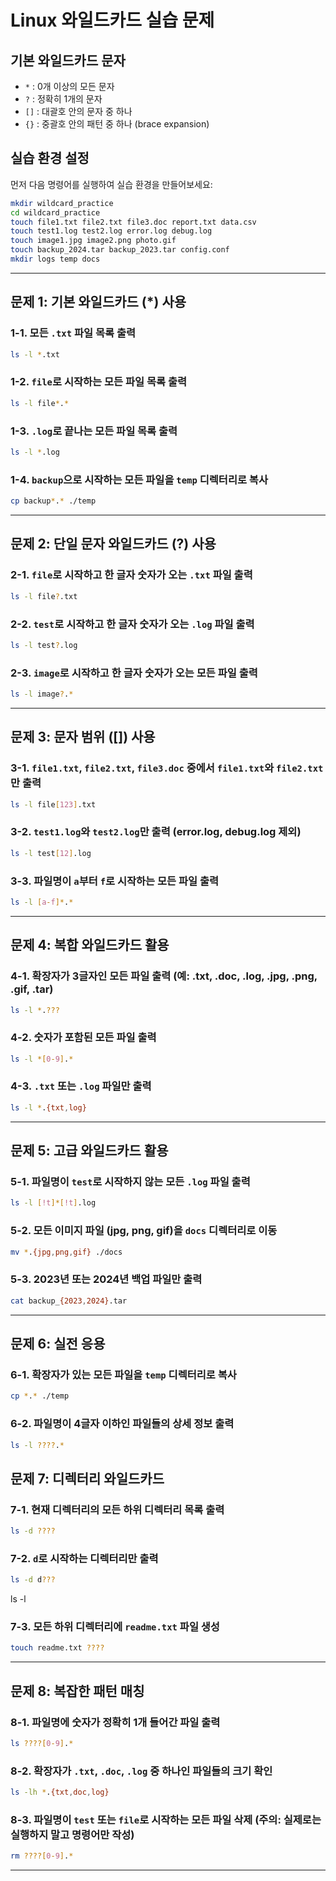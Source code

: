 # Linux 와일드카드 실습 문제

## 기본 와일드카드 문자
- `*` : 0개 이상의 모든 문자
- `?` : 정확히 1개의 문자
- `[]` : 대괄호 안의 문자 중 하나
- `{}` : 중괄호 안의 패턴 중 하나 (brace expansion)

## 실습 환경 설정
먼저 다음 명령어를 실행하여 실습 환경을 만들어보세요:

```bash
mkdir wildcard_practice
cd wildcard_practice
touch file1.txt file2.txt file3.doc report.txt data.csv
touch test1.log test2.log error.log debug.log
touch image1.jpg image2.png photo.gif
touch backup_2024.tar backup_2023.tar config.conf
mkdir logs temp docs
```

---

## 문제 1: 기본 와일드카드 (*) 사용

### 1-1. 모든 `.txt` 파일 목록 출력
```bash
ls -l *.txt
```

### 1-2. `file`로 시작하는 모든 파일 목록 출력
```bash
ls -l file*.*
```

### 1-3. `.log`로 끝나는 모든 파일 목록 출력
```bash
ls -l *.log
```

### 1-4. `backup`으로 시작하는 모든 파일을 `temp` 디렉터리로 복사
```bash
cp backup*.* ./temp
```

---

## 문제 2: 단일 문자 와일드카드 (?) 사용

### 2-1. `file`로 시작하고 한 글자 숫자가 오는 `.txt` 파일 출력
```bash
ls -l file?.txt
```

### 2-2. `test`로 시작하고 한 글자 숫자가 오는 `.log` 파일 출력
```bash
ls -l test?.log
```

### 2-3. `image`로 시작하고 한 글자 숫자가 오는 모든 파일 출력
```bash
ls -l image?.*
```

---

## 문제 3: 문자 범위 ([]) 사용

### 3-1. `file1.txt`, `file2.txt`, `file3.doc` 중에서 `file1.txt`와 `file2.txt`만 출력
```bash
ls -l file[123].txt
```

### 3-2. `test1.log`와 `test2.log`만 출력 (error.log, debug.log 제외)
```bash
ls -l test[12].log
```

### 3-3. 파일명이 `a`부터 `f`로 시작하는 모든 파일 출력
```bash
ls -l [a-f]*.*
```

---

## 문제 4: 복합 와일드카드 활용

### 4-1. 확장자가 3글자인 모든 파일 출력 (예: .txt, .doc, .log, .jpg, .png, .gif, .tar)
```bash
ls -l *.???
```

### 4-2. 숫자가 포함된 모든 파일 출력
```bash
ls -l *[0-9].*
```

### 4-3. `.txt` 또는 `.log` 파일만 출력
```bash
ls -l *.{txt,log}
```

---

## 문제 5: 고급 와일드카드 활용

### 5-1. 파일명이 `test`로 시작하지 않는 모든 `.log` 파일 출력
```bash
ls -l [!t]*[!t].log
```

### 5-2. 모든 이미지 파일 (jpg, png, gif)을 `docs` 디렉터리로 이동
```bash
mv *.{jpg,png,gif} ./docs
```

### 5-3. 2023년 또는 2024년 백업 파일만 출력
```bash
cat backup_{2023,2024}.tar
```

---

## 문제 6: 실전 응용

### 6-1. 확장자가 있는 모든 파일을 `temp` 디렉터리로 복사
```bash
cp *.* ./temp
```

### 6-2. 파일명이 4글자 이하인 파일들의 상세 정보 출력
```bash
ls -l ????.*
```

## 문제 7: 디렉터리 와일드카드

### 7-1. 현재 디렉터리의 모든 하위 디렉터리 목록 출력
```bash
ls -d ????
```

### 7-2. `d`로 시작하는 디렉터리만 출력
```bash
ls -d d???
```
ls -l
### 7-3. 모든 하위 디렉터리에 `readme.txt` 파일 생성
```bash
touch readme.txt ????
```

---

## 문제 8: 복잡한 패턴 매칭

### 8-1. 파일명에 숫자가 정확히 1개 들어간 파일 출력
```bash
ls ????[0-9].*
```

### 8-2. 확장자가 `.txt`, `.doc`, `.log` 중 하나인 파일들의 크기 확인
```bash
ls -lh *.{txt,doc,log}
```

### 8-3. 파일명이 `test` 또는 `file`로 시작하는 모든 파일 삭제 (주의: 실제로는 실행하지 말고 명령어만 작성)
```bash
rm ????[0-9].*
```

---
